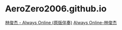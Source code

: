 # AeroZero2006.github.io
[林俊杰 - Always Online (原版伴奏)](https://wwi.lanzouy.com/is3rUy2r1rg "optional title")
[Always Online-林俊杰](https://wwi.lanzouy.com/is3rUy2r1rg "optional title")
